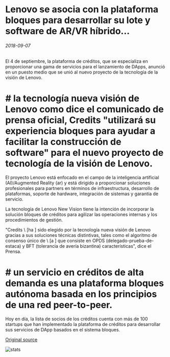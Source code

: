 # Lenovo se asocia con la plataforma bloques para desarrollar su lote y software de AR/VR híbrido...

###### 2018-09-07

El 4 de septiembre, la plataforma de créditos, que se especializa en proporcionar una gama de servicios para el lanzamiento de DApps, anunció en un puesto medio que se unió al nuevo proyecto de la tecnología de la visión de Lenovo.

# # la tecnología nueva visión de Lenovo como dice el comunicado de prensa oficial, Credits "utilizará su experiencia bloques para ayudar a facilitar la construcción de software" para el nuevo proyecto de tecnología de la visión de Lenovo.

El proyecto Lenovo está enfocado en el campo de la inteligencia artificial (AI)/Augmented Reality (ar) y está dirigido a proporcionar soluciones profesionales para partners en términos de infraestructura, desarrollo de plataformas, soporte de hardware, integración de sistemas y garantía de servicio.

La tecnología de Lenovo New Vision tiene la intención de incorporar la solución bloques de créditos para agilizar las operaciones internas y los procedimientos de gestión.

"Credits \ [ha \] sido elegido por la tecnología nueva visión de Lenovo gracias a sus soluciones técnicas distintivas, tales como el algoritmo de consenso único de \ [a \] que consiste en OPDS (delegado-prueba-de-estaca) y BFT (tolerancia de avería bizantina) características", dice el Prensa.

# # un servicio en créditos de alta demanda es una plataforma bloques autónoma basada en los principios de una red peer-to-peer.

Hoy en día, la lista de socios de los créditos cuenta con más de 100 startups que han implementado la plataforma de créditos para desarrollar sus servicios de DApp basados en el sistema bloques.

[Original source](https://cointelegraph.com/news/lenovo-partners-with-blockchain-platform-to-develop-its-iot-and-ar-vr-hybrid-software)

![stats](https://c.statcounter.com/11760860/0/a89fa40b/1/ "stats")